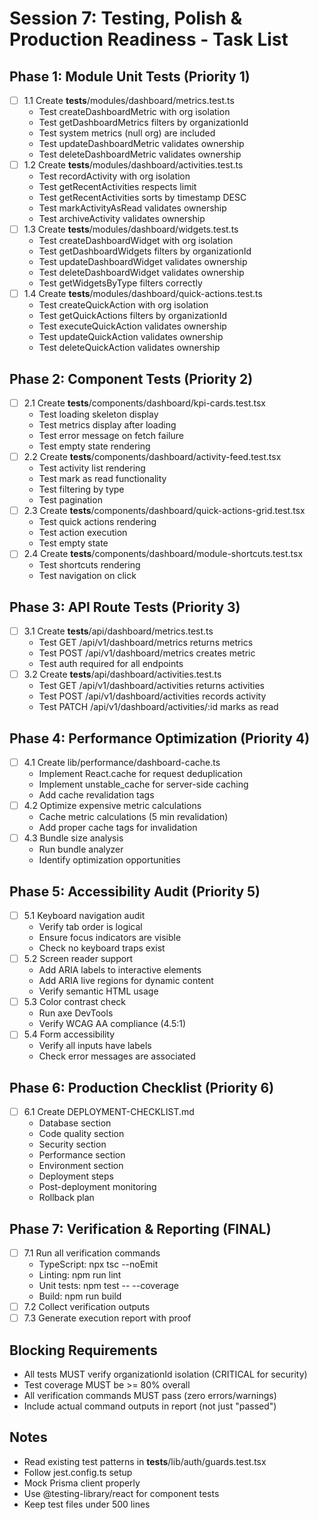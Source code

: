 # Session 7: Testing, Polish & Production Readiness - Task List

## Phase 1: Module Unit Tests (Priority 1)
- [ ] 1.1 Create __tests__/modules/dashboard/metrics.test.ts
  - Test createDashboardMetric with org isolation
  - Test getDashboardMetrics filters by organizationId
  - Test system metrics (null org) are included
  - Test updateDashboardMetric validates ownership
  - Test deleteDashboardMetric validates ownership
- [ ] 1.2 Create __tests__/modules/dashboard/activities.test.ts
  - Test recordActivity with org isolation
  - Test getRecentActivities respects limit
  - Test getRecentActivities sorts by timestamp DESC
  - Test markActivityAsRead validates ownership
  - Test archiveActivity validates ownership
- [ ] 1.3 Create __tests__/modules/dashboard/widgets.test.ts
  - Test createDashboardWidget with org isolation
  - Test getDashboardWidgets filters by organizationId
  - Test updateDashboardWidget validates ownership
  - Test deleteDashboardWidget validates ownership
  - Test getWidgetsByType filters correctly
- [ ] 1.4 Create __tests__/modules/dashboard/quick-actions.test.ts
  - Test createQuickAction with org isolation
  - Test getQuickActions filters by organizationId
  - Test executeQuickAction validates ownership
  - Test updateQuickAction validates ownership
  - Test deleteQuickAction validates ownership

## Phase 2: Component Tests (Priority 2)
- [ ] 2.1 Create __tests__/components/dashboard/kpi-cards.test.tsx
  - Test loading skeleton display
  - Test metrics display after loading
  - Test error message on fetch failure
  - Test empty state rendering
- [ ] 2.2 Create __tests__/components/dashboard/activity-feed.test.tsx
  - Test activity list rendering
  - Test mark as read functionality
  - Test filtering by type
  - Test pagination
- [ ] 2.3 Create __tests__/components/dashboard/quick-actions-grid.test.tsx
  - Test quick actions rendering
  - Test action execution
  - Test empty state
- [ ] 2.4 Create __tests__/components/dashboard/module-shortcuts.test.tsx
  - Test shortcuts rendering
  - Test navigation on click

## Phase 3: API Route Tests (Priority 3)
- [ ] 3.1 Create __tests__/api/dashboard/metrics.test.ts
  - Test GET /api/v1/dashboard/metrics returns metrics
  - Test POST /api/v1/dashboard/metrics creates metric
  - Test auth required for all endpoints
- [ ] 3.2 Create __tests__/api/dashboard/activities.test.ts
  - Test GET /api/v1/dashboard/activities returns activities
  - Test POST /api/v1/dashboard/activities records activity
  - Test PATCH /api/v1/dashboard/activities/:id marks as read

## Phase 4: Performance Optimization (Priority 4)
- [ ] 4.1 Create lib/performance/dashboard-cache.ts
  - Implement React.cache for request deduplication
  - Implement unstable_cache for server-side caching
  - Add cache revalidation tags
- [ ] 4.2 Optimize expensive metric calculations
  - Cache metric calculations (5 min revalidation)
  - Add proper cache tags for invalidation
- [ ] 4.3 Bundle size analysis
  - Run bundle analyzer
  - Identify optimization opportunities

## Phase 5: Accessibility Audit (Priority 5)
- [ ] 5.1 Keyboard navigation audit
  - Verify tab order is logical
  - Ensure focus indicators are visible
  - Check no keyboard traps exist
- [ ] 5.2 Screen reader support
  - Add ARIA labels to interactive elements
  - Add ARIA live regions for dynamic content
  - Verify semantic HTML usage
- [ ] 5.3 Color contrast check
  - Run axe DevTools
  - Verify WCAG AA compliance (4.5:1)
- [ ] 5.4 Form accessibility
  - Verify all inputs have labels
  - Check error messages are associated

## Phase 6: Production Checklist (Priority 6)
- [ ] 6.1 Create DEPLOYMENT-CHECKLIST.md
  - Database section
  - Code quality section
  - Security section
  - Performance section
  - Environment section
  - Deployment steps
  - Post-deployment monitoring
  - Rollback plan

## Phase 7: Verification & Reporting (FINAL)
- [ ] 7.1 Run all verification commands
  - TypeScript: npx tsc --noEmit
  - Linting: npm run lint
  - Unit tests: npm test -- --coverage
  - Build: npm run build
- [ ] 7.2 Collect verification outputs
- [ ] 7.3 Generate execution report with proof

## Blocking Requirements
- All tests MUST verify organizationId isolation (CRITICAL for security)
- Test coverage MUST be >= 80% overall
- All verification commands MUST pass (zero errors/warnings)
- Include actual command outputs in report (not just "passed")

## Notes
- Read existing test patterns in __tests__/lib/auth/guards.test.tsx
- Follow jest.config.ts setup
- Mock Prisma client properly
- Use @testing-library/react for component tests
- Keep test files under 500 lines
